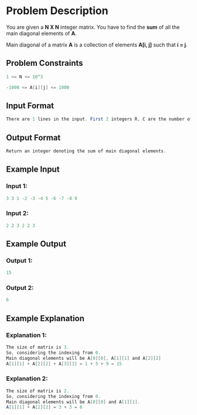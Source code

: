 # Problem Description
You are given a **N X N** integer matrix. You have to find the **sum** of all the main diagonal elements of **A**.

Main diagonal of a matrix **A** is a collection of elements **A[i, j]** such that **i = j**.


## Problem Constraints
```java
1 <= N <= 10^3

-1000 <= A[i][j] <= 1000
```


## Input Format
```java
There are 1 lines in the input. First 2 integers R, C are the number of rows and columns. Then R * C integers follow corresponding to the rowwise numbers in the 2D array A.
```


## Output Format
```java
Return an integer denoting the sum of main diagonal elements.
```


## Example Input
### Input 1:
```java
3 3 1 -2 -3 -4 5 -6 -7 -8 9
```
### Input 2:
```java
2 2 3 2 2 3
```

## Example Output
### Output 1:
```java
15
```
### Output 2:
```java
6
```

## Example Explanation
### Explanation 1:
```java
The size of matrix is 3.
So, considering the indexing from 0.
Main diagonal elements will be A[0][0], A[1][1] and A[2][2]
A[1][1] + A[2][2] + A[3][3] = 1 + 5 + 9 = 15
```
### Explanation 2:
```java
The size of matrix is 2.
So, considering the indexing from 0.
Main diagonal elements will be A[0][0] and A[1][1].
A[1][1] + A[2][2] = 3 + 3 = 6
```
